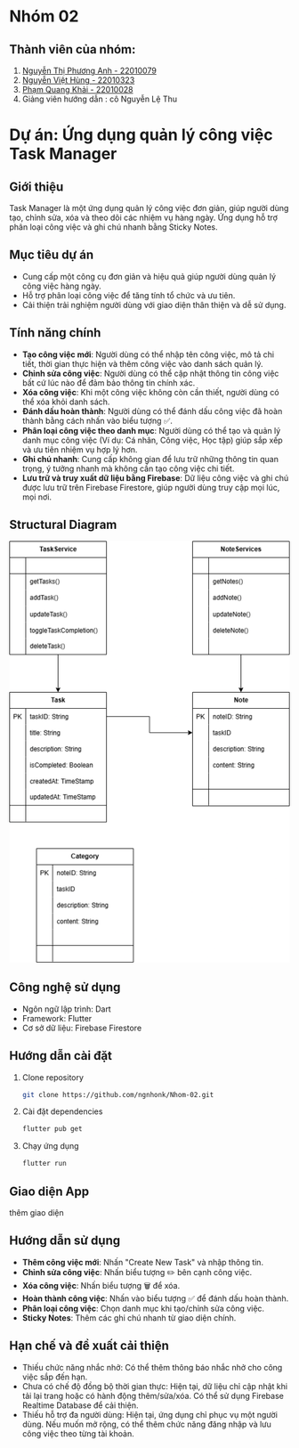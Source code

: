 # Nhóm 02
## Thành viên của nhóm:
1. [Nguyễn Thị Phương Anh - 22010079](https://github.com/phanhh122)
2. [Nguyễn Việt Hùng - 22010323](https://github.com/ngnhonk)
3. [Phạm Quang Khải - 22010028](https://github.com/ka31504)
4. Giảng viên hướng dẫn : cô Nguyễn Lệ Thu

# Dự án: Ứng dụng quản lý công việc Task Manager

## Giới thiệu
Task Manager là một ứng dụng quản lý công việc đơn giản, giúp người dùng tạo, chỉnh sửa, xóa và theo dõi các nhiệm vụ hàng ngày. Ứng dụng hỗ trợ phân loại công việc và ghi chú nhanh bằng Sticky Notes.

## Mục tiêu dự án
- Cung cấp một công cụ đơn giản và hiệu quả giúp người dùng quản lý công việc hàng ngày.
- Hỗ trợ phân loại công việc để tăng tính tổ chức và ưu tiên.
- Cải thiện trải nghiệm người dùng với giao diện thân thiện và dễ sử dụng.

## Tính năng chính
- **Tạo công việc mới**: Người dùng có thể nhập tên công việc, mô tả chi tiết, thời gian thực hiện và thêm công việc vào danh sách quản lý.
- **Chỉnh sửa công việc**: Người dùng có thể cập nhật thông tin công việc bất cứ lúc nào để đảm bảo thông tin chính xác.
- **Xóa công việc**: Khi một công việc không còn cần thiết, người dùng có thể xóa khỏi danh sách.
- **Đánh dấu hoàn thành**: Người dùng có thể đánh dấu công việc đã hoàn thành bằng cách nhấn vào biểu tượng ✅.
- **Phân loại công việc theo danh mục**: Người dùng có thể tạo và quản lý danh mục công việc (Ví dụ: Cá nhân, Công việc, Học tập) giúp sắp xếp và ưu tiên nhiệm vụ hợp lý hơn.
- **Ghi chú nhanh**: Cung cấp không gian để lưu trữ những thông tin quan trọng, ý tưởng nhanh mà không cần tạo công việc chi tiết.
- **Lưu trữ và truy xuất dữ liệu bằng Firebase**: Dữ liệu công việc và ghi chú được lưu trữ trên Firebase Firestore, giúp người dùng truy cập mọi lúc, mọi nơi.

## Structural Diagram 
![Task Manager UML](img/TaskManager.drawio.png)

## Công nghệ sử dụng
- Ngôn ngữ lập trình: Dart
- Framework: Flutter
- Cơ sở dữ liệu: Firebase Firestore

## Hướng dẫn cài đặt
1. Clone repository
   ```sh
   git clone https://github.com/ngnhonk/Nhom-02.git
   ```
2. Cài đặt dependencies
   ```sh
   flutter pub get
   ```
3. Chạy ứng dụng
   ```sh
   flutter run
   ```

## Giao diện App 
thêm giao diện 

## Hướng dẫn sử dụng
- **Thêm công việc mới**: Nhấn "Create New Task" và nhập thông tin.
- **Chỉnh sửa công việc**: Nhấn biểu tượng ✏️ bên cạnh công việc.
- **Xóa công việc**: Nhấn biểu tượng 🗑️ để xóa.
- **Hoàn thành công việc**: Nhấn vào biểu tượng ✅ để đánh dấu hoàn thành.
- **Phân loại công việc**: Chọn danh mục khi tạo/chỉnh sửa công việc.
- **Sticky Notes**: Thêm các ghi chú nhanh từ giao diện chính.

## Hạn chế và đề xuất cải thiện
- Thiếu chức năng nhắc nhở: Có thể thêm thông báo nhắc nhở cho công việc sắp đến hạn.
- Chưa có chế độ đồng bộ thời gian thực: Hiện tại, dữ liệu chỉ cập nhật khi tải lại trang hoặc có hành động thêm/sửa/xóa. Có thể sử dụng Firebase Realtime Database để cải thiện.
- Thiếu hỗ trợ đa người dùng: Hiện tại, ứng dụng chỉ phục vụ một người dùng. Nếu muốn mở rộng, có thể thêm chức năng đăng nhập và lưu công việc theo từng tài khoản.


